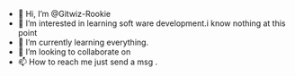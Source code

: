 - 👋 Hi, I’m @Gitwiz-Rookie
- 👀 I’m interested in learning soft ware development.i know nothing at this point
- 🌱 I’m currently learning everything.
- 💞️ I’m looking to collaborate on
- 📫 How to reach me just send a msg .

<!---
Gitwiz-Rookie/Gitwiz-Rookie is a ✨ special ✨ repository because its `README.md` (this file) appears on your GitHub profile.
You can click the Preview link to take a look at your changes.
--->
